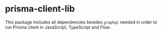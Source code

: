 # prisma-client-lib

This package includes all dependencies besides `graphql` needed in order to run Prisma client in JavaScript, TypeScript and Flow.
